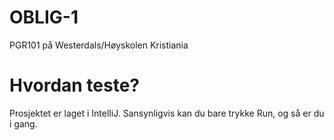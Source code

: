 # OBLIG-1
PGR101 på Westerdals/Høyskolen Kristiania

# Hvordan teste?
Prosjektet er laget i IntelliJ.
Sansynligvis kan du bare trykke Run, og så er du i gang.